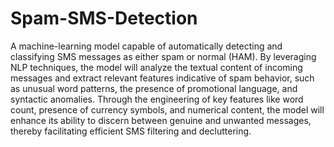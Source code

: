 # Spam-SMS-Detection

 A machine-learning model capable of automatically detecting and classifying SMS messages as either spam or normal (HAM). By leveraging NLP techniques, the model will analyze the textual content of incoming messages and extract relevant features indicative of spam behavior, such as unusual word patterns, the presence of promotional language, and syntactic anomalies. Through the engineering of key features like word count, presence of currency symbols, and numerical content, the model will enhance its ability to discern between genuine and unwanted messages, thereby facilitating efficient SMS filtering and decluttering.
